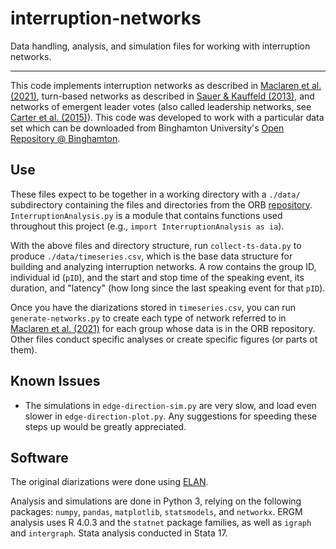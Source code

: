 # interruption-networks
Data handling, analysis, and simulation files for working with interruption networks. 

---

This code implements interruption networks as described in [Maclaren et al. (2021)](https://psyarxiv.com/m8y5n), turn-based networks as described in [Sauer & Kauffeld (2013)](https://www.tandfonline.com/doi/abs/10.1080/19312458.2012.760729), and networks of emergent leader votes (also called leadership networks, see [Carter et al. (2015)](https://psycnet.apa.org/record/2015-12426-001)). This code was developed  to work with a particular data set which can be downloaded from Binghamton University's [Open Repository @ Binghamton](https://orb.binghamton.edu/management_fac/2/). 

## Use

These files expect to be together in a working directory with a `./data/` subdirectory containing the files and directories from the ORB [repository](https://orb.binghamton.edu/management_fac/2/). `InterruptionAnalysis.py` is a module that contains functions used throughout this project (e.g., `import InterruptionAnalysis as ia`). 

With the above files and directory structure, run `collect-ts-data.py` to produce `./data/timeseries.csv`, which is the base data structure for building and analyzing interruption networks. A row contains the group ID, individual id (`pID`), and the start and stop time of the speaking event, its duration, and "latency" (how long since the last speaking event for that `pID`).

Once you have the diarizations stored in `timeseries.csv`, you can run `generate-networks.py` to create each type of network referred to in [Maclaren et al. (2021)](https://psyarxiv.com/m8y5n) for each group whose data is in the ORB repository. Other files conduct specific analyses or create specific figures (or parts ot them). 

## Known Issues

- The simulations in `edge-direction-sim.py` are very slow, and load even slower in `edge-direction-plot.py`. Any suggestions for speeding these steps up would be greatly appreciated. 

## Software

The original diarizations were done using [ELAN](https://archive.mpi.nl/tla/elan).

Analysis and simulations are done in Python 3, relying on the following packages: `numpy`, `pandas`, `matplotlib`, `statsmodels`, and `networkx`. ERGM analysis uses R 4.0.3 and the `statnet` package families, as well as `igraph` and `intergraph`. Stata analysis conducted in Stata 17. 
